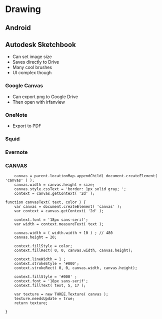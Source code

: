 # Drawing

## Android

## Autodesk Sketchbook

* Can set image size
* Saves directly to Drive
* Many cool brushes
* UI complex though

### Google Canvas

* Can export png to Google Drive
* Then open with irfanview

### OneNote

* Export to PDF

### Squid



### Evernote





### CANVAS

		canvas = parent.locationMap.appendChild( document.createElement( 'canvas' ) );
		canvas.width = canvas.height = size;
		canvas.style.cssText = 'border: 1px solid gray; ';
		context = canvas.getContext( '2d' );

	function canvasText( text, color ) {
		var canvas = document.createElement( 'canvas' );
		var context = canvas.getContext( '2d' );

		context.font = '18px sans-serif';
		var width = context.measureText( text );

		canvas.width = ( width.width + 10 ) ; // 480
		canvas.height = 20;

		context.fillStyle = color;
		context.fillRect( 0, 0, canvas.width, canvas.height);

		context.lineWidth = 1 ;
		context.strokeStyle = '#000';
		context.strokeRect( 0, 0, canvas.width, canvas.height);

		context.fillStyle = '#000' ;
		context.font = '18px sans-serif';
		context.fillText( text, 5, 17 );

		var texture = new THREE.Texture( canvas );
		texture.needsUpdate = true;
		return texture;

	}
